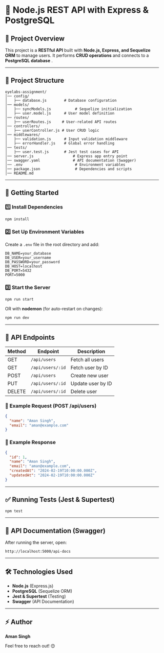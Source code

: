 # 🚀 Node.js REST API with Express & PostgreSQL

## 📌 Project Overview

This project is a **RESTful API** built with **Node.js, Express, and Sequelize ORM** to manage users. It performs **CRUD operations** and connects to a **PostgreSQL database** .

---

## 📂 Project Structure

```
oyelabs-assignment/
│── config/
│   ├── database.js        # Database configuration
│── models/
│   ├── syncModels.js           # Sequelize initialization
│   ├── user.model.js      # User model definition
│── routes/
│   ├── userRoutes.js     # User-related API routes
│── controllers/
│   ├── userController.js # User CRUD logic
│── middlewares/
│   ├── validation.js      # Input validation middleware
│   ├── errorHandler.js    # Global error handling
│── tests/
│   ├── user.test.js       # Jest test cases for API
│── server.js                  # Express app entry point
│── swagger.yaml               # API documentation (Swagger)
│── .env                        # Environment variables
│── package.json                # Dependencies and scripts
│── README.md
```

---

## 🚀 Getting Started

### 1️⃣ Install Dependencies

```sh
npm install
```

### 2️⃣ Set Up Environment Variables

Create a `.env` file in the root directory and add:

```
DB_NAME=your_database
DB_USER=your_username
DB_PASSWORD=your_password
DB_HOST=localhost
DB_PORT=5432
PORT=5000
```

### 3️⃣ Start the Server

```sh
npm run start
```

OR with **nodemon** (for auto-restart on changes):

```sh
npm run dev
```

---

## 📌 API Endpoints

| Method | Endpoint         | Description       |
| ------ | ---------------- | ----------------- |
| GET    | `/api/users`     | Fetch all users   |
| GET    | `/api/users/:id` | Fetch user by ID  |
| POST   | `/api/users`     | Create new user   |
| PUT    | `/api/users/:id` | Update user by ID |
| DELETE | `/api/users/:id` | Delete user       |

### **📄 Example Request (POST /api/users)**

```json
{
  "name": "Aman Singh",
  "email": "aman@example.com"
}
```

### **📄 Example Response**

```json
{
  "id": 1,
  "name": "Aman Singh",
  "email": "aman@example.com",
  "createdAt": "2024-02-19T10:00:00.000Z",
  "updatedAt": "2024-02-19T10:00:00.000Z"
}
```

---

## ✅ Running Tests (Jest & Supertest)

```sh
npm test
```

---

## 📜 API Documentation (Swagger)

After running the server, open:

```
http://localhost:5000/api-docs
```

---

## 🛠 Technologies Used

- **Node.js** (Express.js)
- **PostgreSQL** (Sequelize ORM)
- **Jest & Supertest** (Testing)
- **Swagger** (API Documentation)

---

## ⚡ Author

**Aman Singh**

Feel free to reach out! 😊
